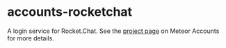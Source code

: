 # accounts-rocketchat

A login service for Rocket.Chat. See the [project page](https://www.meteor.com/accounts) on Meteor Accounts for more details.
